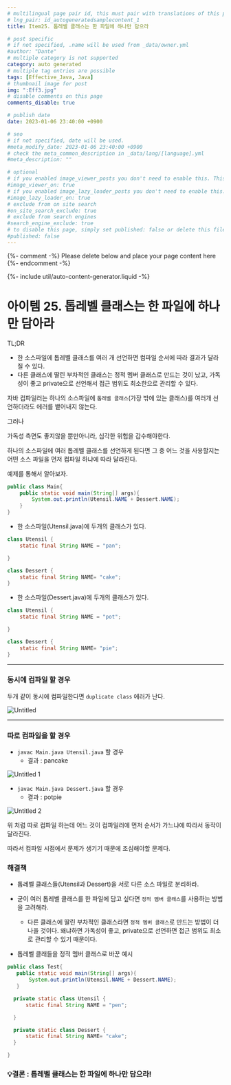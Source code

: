 ```yaml
---
# multilingual page pair id, this must pair with translations of this page. (This name must be unique)
# lng_pair: id_autogeneratedsamplecontent_1
title: Item25. 톱레벨 클래스는 한 파일에 하나만 담으라

# post specific
# if not specified, .name will be used from _data/owner.yml
#author: "Dante"
# multiple category is not supported
category: auto generated
# multiple tag entries are possible
tags: [Effective_Java, Java]
# thumbnail image for post
img: ":Eff3.jpg"
# disable comments on this page
comments_disable: true

# publish date
date: 2023-01-06 23:40:00 +0900

# seo
# if not specified, date will be used.
#meta_modify_date: 2023-01-06 23:40:00 +0900
# check the meta_common_description in _data/lang/[language].yml
#meta_description: ""

# optional
# if you enabled image_viewer_posts you don't need to enable this. This is only if image_viewer_posts = false
#image_viewer_on: true
# if you enabled image_lazy_loader_posts you don't need to enable this. This is only if image_lazy_loader_posts = false
#image_lazy_loader_on: true
# exclude from on site search
#on_site_search_exclude: true
# exclude from search engines
#search_engine_exclude: true
# to disable this page, simply set published: false or delete this file
#published: false
---
```

{%- comment -%} Please delete below and place your page content here {%- endcomment -%}

{%- include util/auto-content-generator.liquid -%}

<!-- outline-start -->

# 아이템 25. 톱레벨 클래스는 한 파일에 하나만 담아라

TL;DR

- 한 소스파일에 톱레벨 클래스를 여러 개 선언하면 컴파일 순서에 따라 결과가 달라질 수 있다.
- 다른 클래스에 딸린 부차적인 클래스는 정적 멤버 클래스로 만드는 것이 났고, 가독성이 좋고 private으로 선언해서 접근 범위도 최소한으로 관리할 수 있다.

자바 컴파일러는 하나의 소스파일에 `톱레벨 클래스`(가장 밖에 있는 클래스)를 여러개 선언하더라도 에러를 뱉어내지 않는다.

그러나

가독성 측면도 좋지않을 뿐만아니라, 심각한 위험을 감수해야한다.

하나의 소스파일에 여러 톱레벨 클래스를 선언하게 된다면 그 중 어느 것을 사용할지는 어떤 소스 파일을 먼저 컴파일 하냐에 따라 달라진다.

예제를 통해서 알아보자.

```java
public class Main{
    public static void main(String[] args){
        System.out.println(Utensil.NAME + Dessert.NAME);
    }
}
```

- 한 소스파일(Utensil.java)에 두개의 클래스가 있다.

```java
class Utensil {
    static final String NAME = "pan";

}

class Dessert {
    static final String NAME= "cake";
}
```

- 한 소스파일(Dessert.java)에 두개의 클래스가 있다.

```java
class Utensil {
    static final String NAME = "pot";

}

class Dessert {
    static final String NAME= "pie";
}
```

---

### 동시에 컴파일 할 경우

두개 같이 동시에 컴파일한다면 `duplicate class` 에러가 난다.

![Untitled](https://user-images.githubusercontent.com/56623911/211052529-c7332bc5-c189-401f-a197-f8ad946506d9.png)

---

### 따로 컴파일을 할 경우

- `javac Main.java Utensil.java` 할 경우
  - 결과 : pancake

![Untitled 1](https://user-images.githubusercontent.com/56623911/211052507-d78093b6-7d92-4dfc-b6bf-9ad6992dc4eb.png)

- `javac Main.java Dessert.java` 할 경우
  - 결과  : potpie

![Untitled 2](https://user-images.githubusercontent.com/56623911/211052525-03c550af-8750-4dc4-8bb7-a71ce95b48f2.png)

위 처럼 따로 컴파일 하는데 어느 것이 컴파일러에 먼저 순서가 가느냐에 따라서 동작이 달라진다.

따라서 컴파일 시점에서 문제가 생기기 때문에 조심해야할 문제다.

### 해결책

- 톱레벨 클래스들(Utensil과 Dessert)을 서로 다른 소스 파일로 분리하라.

- 굳이 여러 톱레벨 클래스를 한 파일에 담고 싶다면 `정적 멤버 클래스`를 사용하는 방법을 고려해라.
  - 다른 클래스에 딸린 부차적인 클래스라면 `정적 멤버 클래스`로 만드는 방법이 더 나을 것이다.  왜냐하면 가독성이 좋고, private으로 선언하면 접근 범위도 최소로 관리할 수 있기 때문이다.

- 톱레벨 클래들을 정적 멤버 클래스로 바꾼 예시

```java
public class Test{
   public static void main(String[] args){
       System.out.println(Utensil.NAME + Dessert.NAME);
   }

  private static class Utensil {
      static final String NAME = "pen";

  }

  private static class Dessert {
      static final String NAME= "cake";
  }

}
```



### 💡결론 : 톱레벨 클래스는 한 파일에 하나만 담으라!



<!-- outline-end -->
